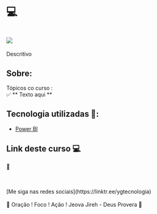 # 💻   

<h1>
   <img src=" img " border="0">
</h1>

Descritivo  

## Sobre: 

Tópicos co curso :<br>
✅ ** Texto aqui **<br>




## Tecnologia utilizadas 🚀:

* <a href="https://pt.wikipedia.org/wiki/Power_BI">Power BI</a> 


## Link deste curso  💻

 🎯 <a href="             " target="_blank">                 </a>

<br>
<br>
[Me siga nas redes sociais](https://linktr.ee/ygtecnologia)
<br>
<br> 
🙏 Oração ! Foco ! Ação ! Jeova Jireh - Deus Provera 🙏  

